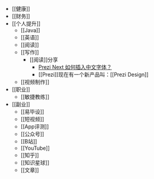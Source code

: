 - [[健康]]
- [[财务]]
- [[个人提升]]
    - [[Java]]
    - [[英语]]
    - [[阅读]]
    - [[写作]]
        - [[阅读]]分享
            - [Prezi Next 如何插入中文字体？](https://zhuanlan.zhihu.com/p/117280703)
            - [[Prezi]]现在有一个新产品叫：[[Prezi Design]]
    - [[视频制作]]
- [[职业]]
    - [[敏捷教练]]
- [[副业]]
    - [[易毕设]]
    - [[短视频]]
    - [[App评测]]
    - [[公众号]]
    - [[B站]]
    - [[YouTube]]
    - [[知乎]]
    - [[知识星球]]
    - [[文章]]
